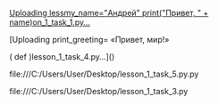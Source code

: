 

 
[Uploading lessmy_name="Андрей"
print("Привет, " + name)on_1_task_1.py…]()
 
[Uploading print_greeting= «Привет, мир!»

  (
def
)lesson_1_task_4.py…]()

file:///C:/Users/User/Desktop/lesson_1_task_5.py.py


file:///C:/Users/User/Desktop/lesson_1_task_3.py
